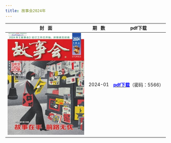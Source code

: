 ```yaml
---
title: 故事会2024年
---
```

| 封   面 | 期   数 | pdf下载 |
| :------------: | :----------: | :-----------------------------------------: |
| ![2024](images/gsh_zk2024/gsh_zk202401.jpg) |  2024-01  | [<font color="blue">**pdf下载**</font>](https://url97.ctfile.com/f/799297-8432346969-37c2e0?p=5566)（密码：5566） |